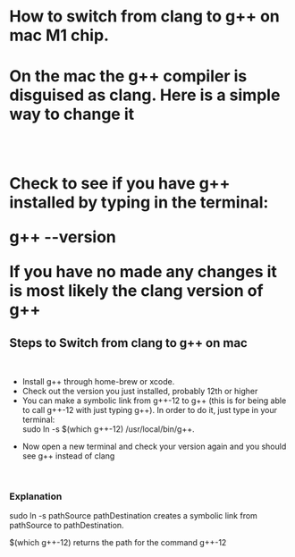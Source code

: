 <h1>How to switch from clang to g++ on mac M1 chip. <h1>


<p>On the mac the g++ compiler is disguised as clang. Here is a simple way to change it</p> 
  <br>





<p>Check to see if you have g++ installed by typing in the terminal: <br>

g++ --version<br>
  
If you have no made any changes it is most likely the clang version of g++
  </p>

  
  <h2> Steps to Switch from clang to g++ on mac </h2> <br>

<ul>
<li>Install g++ through home-brew or xcode.</li>
<li>Check out the version you just installed, probably 12th or higher</li>
<li>You can make a symbolic link from g++-12 to g++ (this is for being able to call g++-12 with just typing g++). In order to do it, just type in your terminal:<br> sudo ln -s $(which g++-12) /usr/local/bin/g++.</li> 
  <li><p>Now open a new terminal and check your version again and you should see  g++ instead of clang </p>
</li>


  <br>

</ul>
  
  
  <h3>Explanation</h3>
  
  
  <p> sudo ln -s pathSource pathDestination creates a symbolic link from pathSource to pathDestination.<br>

$(which g++-12) returns the path for the command g++-12</p>



